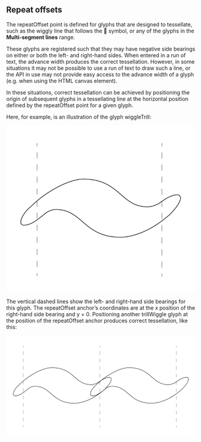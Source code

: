Repeat offsets
--------------

The repeatOffset point is defined for glyphs that are designed to
tessellate, such as the wiggly line that follows the  symbol, or any of
the glyphs in the **Multi-segment lines** range.

These glyphs are registered such that they may have negative side
bearings on either or both the left- and right-hand sides. When entered
in a run of text, the advance width produces the correct tessellation.
However, in some situations it may not be possible to use a run of text
to draw such a line, or the API in use may not provide easy access to
the advance width of a glyph (e.g. when using the HTML canvas element).

In these situations, correct tessellation can be achieved by positioning
the origin of subsequent glyphs in a tessellating line at the horizontal
position defined by the repeatOffset point for a given glyph.

Here, for example, is an illustration of the glyph wiggleTrill:

![](../media/repeat-offset-one.svg)

The vertical dashed lines show the left- and right-hand side bearings
for this glyph. The repeatOffset anchor’s coordinates are at the x
position of the right-hand side bearing and y = 0. Positioning another
trillWiggle glyph at the position of the repeatOffset anchor produces
correct tessellation, like this:

![](../media/repeat-offset-two.svg)

